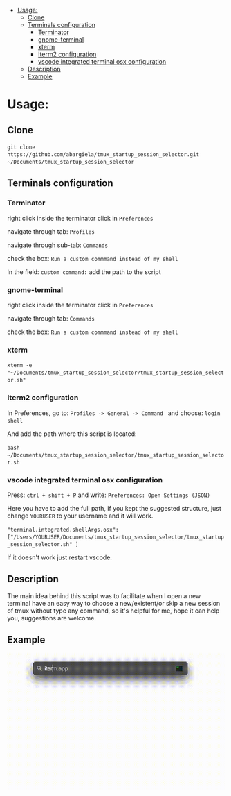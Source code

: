 - [Usage:](#usage)
  - [Clone](#clone)
  - [Terminals configuration](#terminals-configuration)
    - [Terminator](#terminator)
    - [gnome-terminal](#gnome-terminal)
    - [xterm](#xterm)
    - [Iterm2 configuration](#iterm2-configuration)
    - [vscode integrated terminal osx configuration](#vscode-integrated-terminal-osx-configuration)
  - [Description](#description)
  - [Example](#example)



# Usage: 

## Clone
`git clone https://github.com/abargiela/tmux_startup_session_selector.git ~/Documents/tmux_startup_session_selector`


## Terminals configuration

### Terminator 

right click inside the terminator click in `Preferences`

navigate through tab: `Profiles`

navigate through sub-tab: `Commands`

check the box: `Run a custom commmand instead of my shell`

In the field: `custom command:` add the path to the script  

### gnome-terminal 
right click inside the terminator click in `Preferences`

navigate through tab: `Commands`

check the box: `Run a custom commmand instead of my shell`

### xterm 

`xterm -e "~/Documents/tmux_startup_session_selector/tmux_startup_session_selector.sh"`

### Iterm2 configuration

In Preferences, go to: `Profiles -> General -> Command ` and choose: `login shell`

And add the path where this script is located: 

`bash ~/Documents/tmux_startup_session_selector/tmux_startup_session_selector.sh`

### vscode integrated terminal osx configuration

Press: `ctrl + shift + P` and write: `Preferences: Open Settings (JSON)` 

Here you have to add the full path, if you kept the suggested structure, just change `YOURUSER` to your username and it will work.

`"terminal.integrated.shellArgs.osx": ["/Users/YOURUSER/Documents/tmux_startup_session_selector/tmux_startup_session_selector.sh" ]`

If it doesn't work just restart vscode.


## Description

The main idea behind this script was to facilitate when I open a new terminal have an easy way to choose a new/existent/or skip a new session of tmux without type any command, so it's helpful for me, hope it can help you, suggestions are welcome.


## Example
![Alt Text](./iterm.gif)

